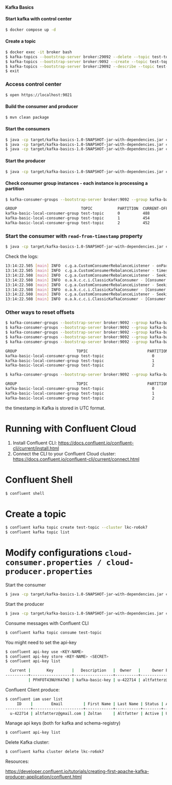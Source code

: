 #### Kafka Basics

#### Start kafka with control center 

```bash
$ docker compose up -d
```

#### Create a topic

```bash
$ docker exec -it broker bash
$ kafka-topics --bootstrap-server broker:29092 --delete --topic test-topic
$ kafka-topics --bootstrap-server broker:9092 --create --topic test-topic --partitions 3 --replication-factor 1
$ kafka-topics --bootstrap-server broker:29092 --describe --topic test-topic
$ exit
```

### Access control center

```bash
$ open https://localhost:9021
```

#### Build the consumer and producer

```bash
$ mvn clean package
```

#### Start the consumers

```bash
$ java -cp target/kafka-basics-1.0-SNAPSHOT-jar-with-dependencies.jar com.github.altfatterz.KafkaConsumerDemo config/local-consumer-1.properties
$ java -cp target/kafka-basics-1.0-SNAPSHOT-jar-with-dependencies.jar com.github.altfatterz.KafkaConsumerDemo config/local-consumer-2.properties
$ java -cp target/kafka-basics-1.0-SNAPSHOT-jar-with-dependencies.jar com.github.altfatterz.KafkaConsumerDemo config/local-consumer-3.properties
```

#### Start the producer

```bash
$ java -cp target/kafka-basics-1.0-SNAPSHOT-jar-with-dependencies.jar com.github.altfatterz.KafkaProducerDemo config/local-producer.properties
```

#### Check consumer group instances - each instance is processing a partition

```bash
$ kafka-consumer-groups --bootstrap-server broker:9092 --group kafka-basic-local-consumer-group --describe

GROUP                            TOPIC           PARTITION  CURRENT-OFFSET  LOG-END-OFFSET  LAG             CONSUMER-ID                                           HOST            CLIENT-ID
kafka-basic-local-consumer-group test-topic      0          488             497             9               local-consumer-1-f7da4f40-d258-47eb-805a-22d803de7495 /192.168.65.1   local-consumer-1
kafka-basic-local-consumer-group test-topic      1          454             458             4               local-consumer-2-1b26024e-5979-477d-a065-ece0e9179587 /192.168.65.1   local-consumer-2
kafka-basic-local-consumer-group test-topic      2          452             464             12              local-consumer-3-8ded3725-cdfe-4217-b498-e47017f787dd /192.168.65.1   local-consumer-3
```

### Start the consumer with `read-from-timestamp` property

```bash
$ java -cp target/kafka-basics-1.0-SNAPSHOT-jar-with-dependencies.jar com.github.altfatterz.KafkaConsumerDemo config/local-consumer-timestamp.properties
```

Check the logs:

```bash
13:14:22.505 [main] INFO  c.g.a.CustomConsumerRebalanceListener - onPartitionsAssigned called with: [test-topic-0, test-topic-1, test-topic-2]
13:14:22.505 [main] INFO  c.g.a.CustomConsumerRebalanceListener - timestampsToSearch: {test-topic-2=1745752418872, test-topic-0=1745752418872, test-topic-1=1745752418872}
13:14:22.508 [main] INFO  c.g.a.CustomConsumerRebalanceListener - Seeking partition 0 to offset 631
13:14:22.508 [main] INFO  o.a.k.c.c.i.ClassicKafkaConsumer - [Consumer clientId=consumer-local-consumer-timestamp-1, groupId=local-consumer-timestamp] Seeking to offset 631 for partition test-topic-0
13:14:22.508 [main] INFO  c.g.a.CustomConsumerRebalanceListener - Seeking partition 1 to offset 603
13:14:22.508 [main] INFO  o.a.k.c.c.i.ClassicKafkaConsumer - [Consumer clientId=consumer-local-consumer-timestamp-1, groupId=local-consumer-timestamp] Seeking to offset 603 for partition test-topic-1
13:14:22.508 [main] INFO  c.g.a.CustomConsumerRebalanceListener - Seeking partition 2 to offset 638
13:14:22.508 [main] INFO  o.a.k.c.c.i.ClassicKafkaConsumer - [Consumer clientId=consumer-local-consumer-timestamp-1, groupId=local-consumer-timestamp] Seeking to offset 638 for partition test-topic-2
```

### Other ways to reset offsets

```bash
$ kafka-consumer-groups --bootstrap-server broker:9092 --group kafka-basic-local-consumer-group --topic test-topic --reset-offsets --shift-by 1 --dry-run
$ kafka-consumer-groups --bootstrap-server broker:9092 --group kafka-basic-local-consumer-group --topic test-topic --reset-offsets --to-earliest --dry-run
$ kafka-consumer-groups --bootstrap-server broker:9092 --group kafka-basic-local-consumer-group --topic test-topic --reset-offsets --to-latest --dry-run
$ kafka-consumer-groups --bootstrap-server broker:9092 --group kafka-basic-local-consumer-group --topic test-topic --reset-offsets --to-offset 100 --dry-run
$ kafka-consumer-groups --bootstrap-server broker:9092 --group kafka-basic-local-consumer-group --topic test-topic --reset-offsets --to-datetime '2024-03-17T12:28:15.000' --dry-run

GROUP                          TOPIC                          PARTITION  NEW-OFFSET
kafka-basic-local-consumer-group test-topic                     0          4
kafka-basic-local-consumer-group test-topic                     1          8
kafka-basic-local-consumer-group test-topic                     2          5

$ kafka-consumer-groups --bootstrap-server broker:9092 --group kafka-basic-local-consumer-group --topic test-topic --reset-offsets --to-datetime '2024-03-17T12:28:16.000' --dry-run

GROUP                          TOPIC                          PARTITION  NEW-OFFSET
kafka-basic-local-consumer-group test-topic                     0          7
kafka-basic-local-consumer-group test-topic                     1          10
kafka-basic-local-consumer-group test-topic                     2          5
```

the timestamp in Kafka is stored in UTC format. 

# Running with Confluent Cloud

1. Install Confluent CLI: https://docs.confluent.io/confluent-cli/current/install.html
2. Connect the CLI to your Confluent Cloud cluster: https://docs.confluent.io/confluent-cli/current/connect.html


# Confluent Shell

```bash
$ confluent shell
```

# Create a topic

```bash
$ confluent kafka topic create test-topic --cluster lkc-ro6ok7
$ confluent kafka topic list
```

# Modify configurations `cloud-consumer.properties / cloud-producer.properties`

Start the consumer

```bash
$ java -cp target/kafka-basics-1.0-SNAPSHOT-jar-with-dependencies.jar com.github.altfatterz.KafkaConsumerDemo config/cloud-consumer.properties
```

Start the producer

```bash
$ java -cp target/kafka-basics-1.0-SNAPSHOT-jar-with-dependencies.jar com.github.altfatterz.KafkaProducerDemo config/cloud-producer.properties
```

Consume messages with Confluent CLI

```bash
$ confluent kafka topic consume test-topic
```

You might need to set the api-key

```bash
$ confluent api-key use <KEY-NAME>
$ confluent api-key store <KEY-NAME> <SECRET>
$ confluent api-key list

  Current |       Key        |   Description   |  Owner   |     Owner Email      | Resource Type |  Resource  |       Created
----------+------------------+-----------------+----------+----------------------+---------------+------------+-----------------------
          | PFHFOT43NUYK47W3 | kafka-basic-key | u-422714 | altfatterz@gmail.com | kafka         | lkc-ro6ok7 | 2025-04-27T11:34:31Z
```

Confluent Client produce:

```bash
$ confluent iam user list
     ID    |        Email         | First Name | Last Name | Status | Authentication Method
-----------+----------------------+------------+-----------+--------+------------------------
  u-422714 | altfatterz@gmail.com | Zoltan     | Altfatter | Active | Username/Password
```

Manage api keys (both for kafka and schema-registry)

```bash
$ confluent api-key list
```

Delete Kafka cluster:

```bash
$ confluent kafka cluster delete lkc-ro6ok7
```

Resources:

https://developer.confluent.io/tutorials/creating-first-apache-kafka-producer-application/confluent.html


